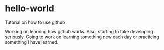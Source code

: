# hello-world
Tutorial on how to use github

Working on learning how github works. Also, starting to take developing seriously. Going to work on learning something new each day or practicing something I have learned.
